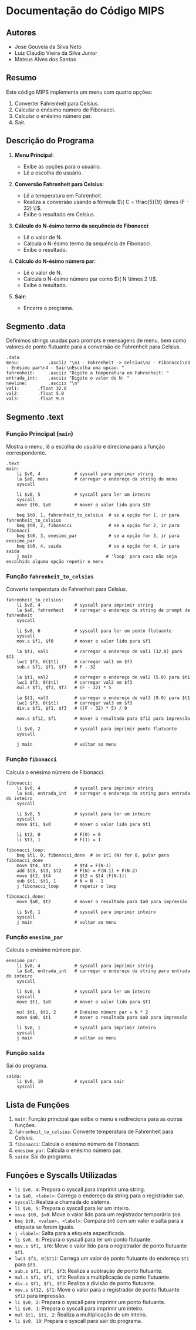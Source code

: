 # Documentação do Código MIPS

## Autores
- Jose Gouveia da Silva Neto
- Luiz Claudio Vieira da Silva Junior
- Mateus Alves dos Santos

## Resumo
Este código MIPS implementa um menu com quatro opções:
1. Converter Fahrenheit para Celsius.
2. Calcular o enésimo número de Fibonacci.
3. Calcular o enésimo número par.
4. Sair.

## Descrição do Programa

1. **Menu Principal**:
   - Exibe as opções para o usuário.
   - Lê a escolha do usuário.

2. **Conversão Fahrenheit para Celsius**:
   - Lê a temperatura em Fahrenheit.
   - Realiza a conversão usando a fórmula $\( C = \frac{5}{9} \times (F - 32) \)$.
   - Exibe o resultado em Celsius.

3. **Cálculo do N-ésimo termo da sequência de Fibonacci**:
   - Lê o valor de N.
   - Calcula o N-ésimo termo da sequência de Fibonacci.
   - Exibe o resultado.

4. **Cálculo do N-ésimo número par**:
   - Lê o valor de N.
   - Calcula o N-ésimo número par como $\( N \times 2 \)$.
   - Exibe o resultado.

5. **Sair**:
   - Encerra o programa.

## Segmento .data
Definimos strings usadas para prompts e mensagens de menu, bem como valores de ponto flutuante para a conversão de Fahrenheit para Celsius.

```assembly
.data
menu:       	.asciiz "\n1 - Fahrenheit -> Celsius\n2 - Fibonacci\n3 - Enésimo par\n4 - Sair\nEscolha uma opcao: "
fahrenheit: 	.asciiz "Digite a temperatura em Fahrenheit: "
entrada_int:	.asciiz "Digite o valor de N: "
newline:    	.asciiz "\n"
val1:		.float 32.0
val2:		.float 5.0
val3:		.float 9.0
```

## Segmento .text
### Função Principal (`main`)
Mostra o menu, lê a escolha do usuário e direciona para a função correspondente.

```assembly
.text
main:
    li $v0, 4             # syscall para imprimir string
    la $a0, menu          # carregar o endereço da string do menu
    syscall

    li $v0, 5             # syscall para ler um inteiro
    syscall
    move $t0, $v0         # mover o valor lido para $t0

    beq $t0, 1, fahrenheit_to_celsius  # se a opção for 1, ir para fahrenheit_to_celsius
    beq $t0, 2, fibonacci              # se a opção for 2, ir para fibonacci
    beq $t0, 3, enesimo_par            # se a opção for 3, ir para enesimo_par
    beq $t0, 4, saida                  # se a opção for 4, ir para saida
    j main                            # 'loop' para caso não seja escolhido alguma opção repetir o menu
```

### Função `fahrenheit_to_celsius`
Converte temperatura de Fahrenheit para Celsius.

```assembly
fahrenheit_to_celsius:
    li $v0, 4             # syscall para imprimir string
    la $a0, fahrenheit    # carregar o endereço da string de prompt de fahrenheit
    syscall

    li $v0, 6             # syscall para ler um ponto flutuante
    syscall
    mov.s $f1, $f0        # mover o valor lido para $f1

    la $t1, val1          # carregar o endereço de val1 (32.0) para $t1
    lwc1 $f3, 0($t1)      # carregar val1 em $f3
    sub.s $f1, $f1, $f3   # F - 32
    
    la $t1, val2          # carregar o endereço de val2 (5.0) para $t1
    lwc1 $f3, 0($t1)      # carregar val2 em $f3
    mul.s $f1, $f1, $f3   # (F - 32) * 5
    
    la $t1, val3          # carregar o endereço de val3 (9.0) para $t1
    lwc1 $f3, 0($t1)      # carregar val3 em $f3
    div.s $f1, $f1, $f3   # ((F - 32) * 5) / 9
    
    mov.s $f12, $f1       # mover o resultado para $f12 para impressão

    li $v0, 2             # syscall para imprimir ponto flutuante
    syscall
    
    j main                # voltar ao menu
```

### Função `fibonacci`
Calcula o enésimo número de Fibonacci.

```assembly
fibonacci:
    li $v0, 4             # syscall para imprimir string
    la $a0, entrada_int   # carregar o endereço da string para entrada do inteiro
    syscall

    li $v0, 5             # syscall para ler um inteiro
    syscall
    move $t1, $v0         # mover o valor lido para $t1

    li $t2, 0             # F(0) = 0
    li $t3, 1             # F(1) = 1

fibonacci_loop:
    beq $t1, 0, fibonacci_done  # se $t1 (N) for 0, pular para fibonacci_done
    move $t4, $t3         # $t4 = F(N-1)
    add $t3, $t3, $t2     # F(N) = F(N-1) + F(N-2)
    move $t2, $t4         # $t2 = $t4 (F(N-1))
    sub $t1, $t1, 1       # N = N - 1
    j fibonacci_loop      # repetir o loop

fibonacci_done:
    move $a0, $t2         # mover o resultado para $a0 para impressão

    li $v0, 1             # syscall para imprimir inteiro
    syscall
    j main                # voltar ao menu
```

### Função `enesimo_par`
Calcula o enésimo número par.

```assembly
enesimo_par:
    li $v0, 4             # syscall para imprimir string
    la $a0, entrada_int   # carregar o endereço da string para entrada do inteiro
    syscall

    li $v0, 5             # syscall para ler um inteiro
    syscall
    move $t1, $v0         # mover o valor lido para $t1

    mul $t1, $t1, 2       # Enésimo número par = N * 2
    move $a0, $t1         # mover o resultado para $a0 para impressão

    li $v0, 1             # syscall para imprimir inteiro
    syscall
    j main                # voltar ao menu
```

### Função `saida`
Sai do programa.

```assembly
saida:
    li $v0, 10            # syscall para sair
    syscall
```

## Lista de Funções
1. `main`: Função principal que exibe o menu e redireciona para as outras funções.
2. `fahrenheit_to_celsius`: Converte temperatura de Fahrenheit para Celsius.
3. `fibonacci`: Calcula o enésimo número de Fibonacci.
4. `enesimo_par`: Calcula o enésimo número par.
5. `saida`: Sai do programa.

## Funções e Syscalls Utilizadas

- `li $v0, 4`: Prepara o syscall para imprimir uma string.
- `la $a0, <label>`: Carrega o endereço da string para o registrador `$a0`.
- `syscall`: Realiza a chamada do sistema.
- `li $v0, 5`: Prepara o syscall para ler um inteiro.
- `move $t0, $v0`: Move o valor lido para um registrador temporário `$t0`.
- `beq $t0, <value>, <label>`: Compara `$t0` com um valor e salta para a etiqueta se forem iguais.
- `j <label>`: Salta para a etiqueta especificada.
- `li $v0, 6`: Prepara o syscall para ler um ponto flutuante.
- `mov.s $f1, $f0`: Move o valor lido para o registrador de ponto flutuante `$f1`.
- `lwc1 $f3, 0($t1)`: Carrega um valor de ponto flutuante do endereço `$t1` para `$f3`.
- `sub.s $f1, $f1, $f3`: Realiza a subtração de ponto flutuante.
- `mul.s $f1, $f1, $f3`: Realiza a multiplicação de ponto flutuante.
- `div.s $f1, $f1, $f3`: Realiza a divisão de ponto flutuante.
- `mov.s $f12, $f1`: Move o valor para o registrador de ponto flutuante `$f12` para impressão.
- `li $v0, 2`: Prepara o syscall para imprimir um ponto flutuante.
- `li $v0, 1`: Prepara o syscall para imprimir um inteiro.
- `mul $t1, $t1, 2`: Realiza a multiplicação de um inteiro.
- `li $v0, 10`: Prepara o syscall para sair do programa.
